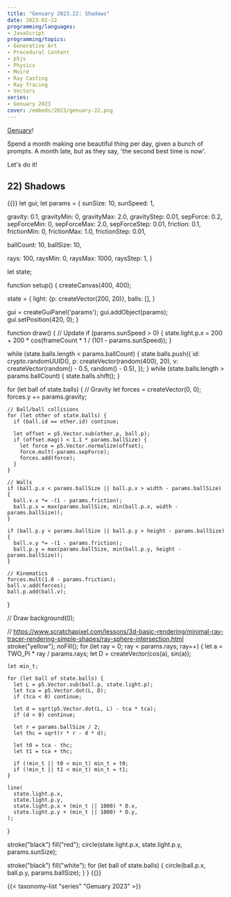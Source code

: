 ```yaml
---
title: "Genuary 2023.22: Shadows"
date: 2023-02-22
programming/languages:
- JavaScript
programming/topics:
- Generative Art
- Procedural Content
- p5js
- Physics
- Moiré
- Ray Casting
- Ray Tracing
- Vectors
series:
- Genuary 2023
cover: /embeds/2023/genuary-22.png
---
```

[Genuary](https://genuary.art/)! 

Spend a month making one beautiful thing per day, given a bunch of prompts. A month late, but as they say, 'the second best time is now'.  

Let's do it!

## 22) Shadows

<!--more-->

{{<p5js width="600" height="420">}}
let gui;
let params = {
  sunSize: 10,
  sunSpeed: 1,
  
  gravity: 0.1, gravityMin: 0, gravityMax: 2.0, gravityStep: 0.01,
  sepForce: 0.2, sepForceMin: 0, sepForceMax: 2.0, sepForceStep: 0.01,
  friction: 0.1, frictionMin: 0, frictionMax: 1.0, frictionStep: 0.01,
  
  ballCount: 10,
  ballSize: 10,
  
  rays: 100, raysMin: 0, raysMax: 1000, raysStep: 1,
}

let state;

function setup() {
  createCanvas(400, 400);
  
  state = {
    light: {p: createVector(200, 20)},
    balls: [],
  }
  
  gui = createGuiPanel('params');
  gui.addObject(params);
  gui.setPosition(420, 0);
}

function draw() {
  // Update
  if (params.sunSpeed > 0) {
    state.light.p.x = 200 + 200 * cos(frameCount * 1 / (101 - params.sunSpeed));
  }
  

  while (state.balls.length < params.ballCount) {
    state.balls.push({
      id: crypto.randomUUID(),
      p: createVector(random(400), 20),
      v: createVector(random() - 0.5, random() - 0.5),
    });
  }
  while (state.balls.length > params.ballCount) {
    state.balls.shift();
  }
  
  for (let ball of state.balls) {
    // Gravity
    let forces = createVector(0, 0);
    forces.y += params.gravity;
    
    // Ball/ball collisions
    for (let other of state.balls) {
      if (ball.id == other.id) continue;

      let offset = p5.Vector.sub(other.p, ball.p);
      if (offset.mag() < 1.1 * params.ballSize) {
        let force = p5.Vector.normalize(offset);
        force.mult(-params.sepForce);
        forces.add(force);
      }
    }
    
    // Walls
    if (ball.p.x < params.ballSize || ball.p.x > width - params.ballSize) {
      ball.v.x *= -(1 - params.friction);
      ball.p.x = max(params.ballSize, min(ball.p.x, width - params.ballSize));
    }

    if (ball.p.y < params.ballSize || ball.p.y > height - params.ballSize) {
      ball.v.y *= -(1 - params.friction);
      ball.p.y = max(params.ballSize, min(ball.p.y, height - params.ballSize));
    }
    
    // Kinematics
    forces.mult(1.0 - params.friction);
    ball.v.add(forces);
    ball.p.add(ball.v);
  }  
  
  // Draw
  background(0);
  
  // https://www.scratchapixel.com/lessons/3d-basic-rendering/minimal-ray-tracer-rendering-simple-shapes/ray-sphere-intersection.html
  stroke("yellow");
  noFill();
  for (let ray = 0; ray < params.rays; ray++) {
    let a = TWO_PI * ray / params.rays;
    let D = createVector(cos(a), sin(a));
    
    let min_t;
    
    for (let ball of state.balls) {
      let L = p5.Vector.sub(ball.p, state.light.p);
      let tca = p5.Vector.dot(L, D);
      if (tca < 0) continue;
      
      let d = sqrt(p5.Vector.dot(L, L) - tca * tca);
      if (d < 0) continue;
      
      let r = params.ballSize / 2;
      let thc = sqrt(r * r - d * d);
      
      let t0 = tca - thc;
      let t1 = tca + thc;
      
      if (!min_t || t0 < min_t) min_t = t0;
      if (!min_t || t1 < min_t) min_t = t1;
    }
    
    line(
      state.light.p.x,
      state.light.p.y,
      state.light.p.x + (min_t || 1000) * D.x,
      state.light.p.y + (min_t || 1000) * D.y,
    );
  }
  
  stroke("black")
  fill("red");
  circle(state.light.p.x, state.light.p.y, params.sunSize);
  
  stroke("black")
  fill("white");
  for (let ball of state.balls) {
    circle(ball.p.x, ball.p.y, params.ballSize);
  }
}
{{</p5js>}}

{{< taxonomy-list "series" "Genuary 2023" >}}
